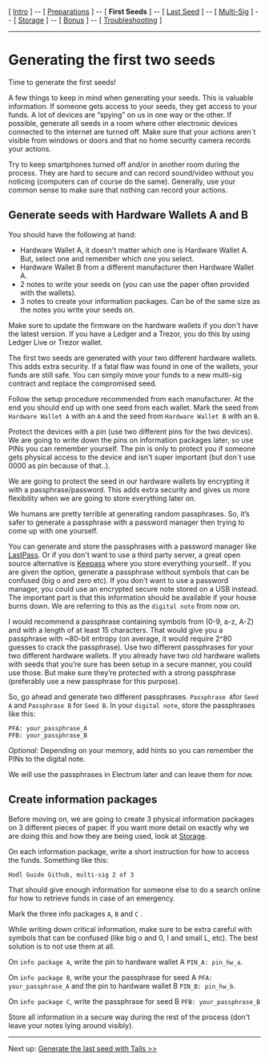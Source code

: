 [ [Intro](README.md) ] -- [ [Preparations](hodl-guide_10_preparations.md) ] -- [ **First Seeds** ] -- [ [Last Seed](hodl-guide_30_last-seed.md) ] -- [ [Multi-Sig](hodl-guide_40_multi-sig.md) ] -- [ [Storage](hodl-guide_50_storage.md
) ] -- [ [Bonus](hodl-guide_60_bonus.md) ] -- [ [Troubleshooting](hodl-guide_70_troubleshooting.md) ]

---

# Generating the first two seeds

Time to generate the first seeds! 

A few things to keep in mind when generating your seeds. This is valuable information. If someone gets access to your seeds, they get access to your funds. A lot of devices are “spying” on us in one way or the other. If possible, generate all seeds in a room where other electronic devices connected to the internet are turned off. Make sure that your actions aren´t visible from windows or doors and that no home security camera records your actions.

Try to keep smartphones turned off and/or in another room during the process. They are hard to secure and can record sound/video without you noticing (computers can of course do the same). Generally, use your common sense to make sure that nothing can record your actions.

## Generate seeds with Hardware Wallets A and B

You should have the following at hand:

* Hardware Wallet A, it doesn't matter which one is Hardware Wallet A. But, select one and remember which one you select.
* Hardware Wallet B from a different manufacturer then Hardware Wallet A.
* 2 notes to write your seeds on (you can use the paper often provided with the wallets).  
* 3 notes to create your information packages. Can be of the same size as the notes you write your seeds on.

Make sure to update the firmware on the hardware wallets if you don't have the latest version. If you have a Ledger and a Trezor, you do this by using Ledger Live or Trezor wallet.

The first two seeds are generated with your two different hardware wallets. This adds extra security. If a fatal flaw was found in one of the wallets, your funds are still safe. You can simply move your funds to a new multi-sig contract and replace the compromised seed.

Follow the setup procedure recommended from each manufacturer. At the end you should end up with one seed from each wallet. Mark the seed from `Hardware Wallet A` with an `A` and the seed from `Hardware Wallet B` with an `B`.

Protect the devices with a pin (use two different pins for the two devices). We are going to write down the pins on information packages later, so use PINs you can remember yourself. The pin is only to protect you if someone gets physical access to the device and isn't super important (but don´t use 0000 as pin because of that..).

We are going to protect the seed in our hardware wallets by encrypting it with a passphrase/password. This adds extra security and gives us more flexibility when we are going to store everything later on.

We humans are pretty terrible at generating random passphrases. So, it’s safer to generate a passphrase with a password manager then trying to come up with one yourself.

You can generate and store the passphrases with a password manager like [LastPass](https://www.lastpass.com/). Or if you don't want to use a third party server, a great open source alternative is [Keepass](https://keepass.info/) where you store everything yourself.. If you are given the option, generate a passphrase without symbols that can be confused (big o and zero etc). If you don't want to use a password manager, you could use an encrypted secure note stored on a USB instead. The important part is that this information should be available if your house burns down. We are referring to this as the `digital note` from now on.

I would recommend a passphrase containing symbols from (0-9, a-z, A-Z) and with a length of at least 15 characters. That would give you a passphrase with ~80-bit entropy (on average, it would require 2^80 guesses to crack the passphrase).
Use two different passphrases for your two different hardware wallets.
If you already have two old hardware wallets with seeds that you’re sure has been setup in a secure manner, you could use those. But make sure they’re protected with a strong passphrase (preferably use a new passphrase for this purpose).

 So, go ahead and generate two different passphrases. `Passphrase A`for `Seed A` and `Passphrase B` for `Seed B`. In your `digital note`, store the passphrases like this:

```
PFA: your_passphrase_A
PFB: your_passphrase_B
```

*Optional:* Depending on your memory, add hints so you can remember the PINs to the digital note.

We will use the passphrases in Electrum later and can leave them for now.

## Create information packages

Before moving on, we are going to create 3 physical information packages on 3 different pieces of paper. If you want more detail on exactly why we are doing this and how they are being used, look at [Storage](hodl-guide_50_storage.md).

On each information package, write a short instruction for how to access the funds. Something like this:

`Hodl Guide Github, multi-sig 2 of 3`

That should give enough information for someone else to do a search online for how to retrieve funds in case of an emergency.

Mark the three info packages `A`, `B` and `C` .

While writing down critical information, make sure to be extra careful with symbols that can be confused (like big o and 0, I and small L, etc). The best solution is to not use them at all.

On `info package A`, write the pin to hardware wallet A `PIN_A: pin_hw_a`.

On `info package B`, write your the passphrase for seed A `PFA: your_passphrase_A` and the pin to hardware wallet B `PIN_B: pin_hw_b`.

On `info package C`, write the passphrase for seed B `PFB: your_passphrase_B`

Store all information in a secure way during the rest of the process (don't leave your notes lying around visibly).

---
Next up: [Generate the last seed with Tails >>](hodl-guide_30_last-seed.md)
